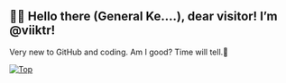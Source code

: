 👋🏻 Hello there (General Ke....), dear visitor! I’m @viiktr!
---
Very new to GitHub and coding. Am I good? Time will tell.🔹

[![Top](https://github-readme-stats.vercel.app/api/top-langs/?username=viktr&layout=compact&theme=github_dark&bg_color=00000000)](https://github.com/anuraghazra/github-readme-stats)

<!---
viiktr/viiktr is a ✨ special ✨ repository because its `README.md` (this file) appears on your GitHub profile.
You can click the Preview link to take a look at your changes.
--->
